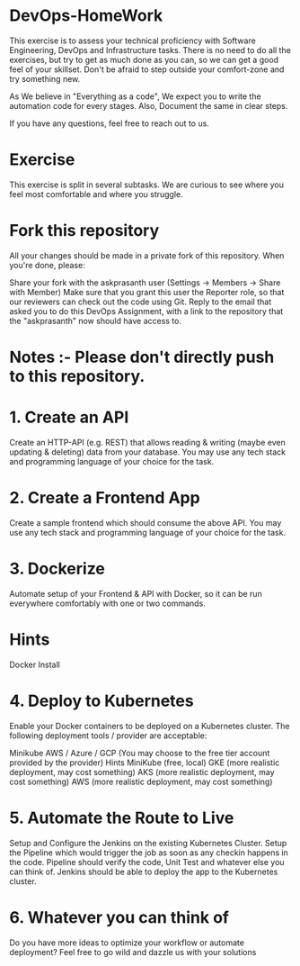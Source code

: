 # DevOps-HomeWork
This exercise is to assess your technical proficiency with Software Engineering, DevOps and Infrastructure tasks. There is no need to do all the exercises, but try to get as much done as you can, so we can get a good feel of your skillset. Don't be afraid to step outside your comfort-zone and try something new.

As We believe in "Everything as a code", We expect you to write the automation code for every stages. Also, Document the same in clear steps.

If you have any questions, feel free to reach out to us.

# Exercise
This exercise is split in several subtasks. We are curious to see where you feel most comfortable and where you struggle.

# Fork this repository
All your changes should be made in a private fork of this repository. When you're done, please:

Share your fork with the askprasanth user (Settings -> Members -> Share with Member)
Make sure that you grant this user the Reporter role, so that our reviewers can check out the code using Git.
Reply to the email that asked you to do this DevOps Assignment, with a link to the repository that the "askprasanth" now should have access to.
# Notes :- Please don't directly push to this repository.
# 1. Create an API
Create an HTTP-API (e.g. REST) that allows reading & writing (maybe even updating & deleting) data from your database. You may use any tech stack and programming language of your choice for the task.

# 2. Create a Frontend App
Create a sample frontend which should consume the above API. You may use any tech stack and programming language of your choice for the task.

# 3. Dockerize
Automate setup of your Frontend & API with Docker, so it can be run everywhere comfortably with one or two commands.

# Hints
Docker Install
# 4. Deploy to Kubernetes
Enable your Docker containers to be deployed on a Kubernetes cluster. The following deployment tools / provider are acceptable:

Minikube
AWS / Azure / GCP (You may choose to the free tier account provided by the provider)
Hints
MiniKube (free, local)
GKE (more realistic deployment, may cost something)
AKS (more realistic deployment, may cost something)
AWS (more realistic deployment, may cost something)

# 5. Automate the Route to Live
Setup and Configure the Jenkins on the existing Kubernetes Cluster.
Setup the Pipeline which would trigger the job as soon as any checkin happens in the code.
Pipeline should verify the code, Unit Test and whatever else you can think of.
Jenkins should be able to deploy the app to the Kubernetes cluster.
# 6. Whatever you can think of
Do you have more ideas to optimize your workflow or automate deployment? Feel free to go wild and dazzle us with your solutions

